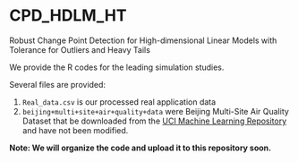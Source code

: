 # CPD_HDLM_HT
Robust Change Point Detection for High-dimensional  Linear Models with Tolerance for Outliers and Heavy Tails



We provide the R codes for the leading simulation studies. 

Several files are provided:

1. `Real_data.csv`  is our processed real application data
2. `beijing+multi+site+air+quality+data` were Beijing Multi-Site Air Quality Dataset that be downloaded from the [UCI Machine Learning Repository]([https://archive.ics.uci.edu/dataset/501/beijing+multi+site+air+quality+data) and have not been modified.



**Note: We will organize the code and upload it to this repository soon.**

